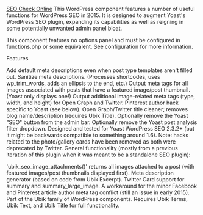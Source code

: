 
<a href="http://seo1s.com">SEO Check Online</a>
This WordPress component features a number of useful functions for WordPress SEO in 2015. It is designed to augment Yoast's WordPress SEO plugin, expanding its capabilities as well as reigning in some potentially unwanted admin panel bloat.

This component features no options panel and must be configured in functions.php or some equivalent. See configuration for more information.

Features

Add default meta descriptions even when post type templates aren't filled out.
Sanitize meta descriptions. (Processes shortcodes, uses wp_trim_words, adds an ellipsis to the end, etc.)
Output meta tags for all images associated with posts that have a featured image/post thumbnail. (Yoast only displays one!)
Output additional image-related meta tags (type, width, and height) for Open Graph and Twitter.
Pinterest author hack specific to Yoast (see below).
Open Graph/Twitter title cleaner; removes blog name/description (requires Ubik Title).
Optionally remove the Yoast "SEO" button from the admin bar.
Optionally remove the Yoast post analysis filter dropdown.
Designed and tested for Yoast WordPress SEO 2.3.2+ (but it might be backwards compatible to something around 1.6).
Note: hacks related to the photo/gallery cards have been removed as both were deprecated by Twitter.
General functionality (mostly from a previous iteration of this plugin when it was meant to be a standalone SEO plugin):

'ubik_seo_image_attachments()' returns all images attached to a post (with featured images/post thumbnails displayed first).
Meta description generator (based on code from Ubik Excerpt).
Twitter Card support for summary and summary_large_image.
A workaround for the minor Facebook and Pinterest article author meta tag conflict (still an issue in early 2015).
Part of the Ubik family of WordPress components. Requires Ubik Terms, Ubik Text, and Ubik Title for full functionality.
